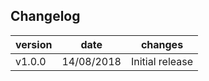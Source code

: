 ## Changelog

| version | date | changes | 
| --- | --- | --- |
| v1.0.0 | 14/08/2018 | Initial release   |
